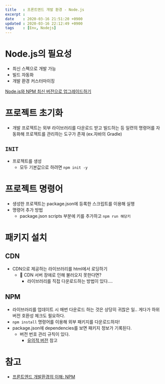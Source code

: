 ```yaml
---
title   : 프론트엔드 개발 환경 - Node.js 
excerpt : 
date    : 2020-03-16 21:51:20 +0900
updated : 2020-03-16 22:12:49 +0900
tags    : [Env, Nodejs]
---
```



# Node.js의 필요성 

- 최신 스펙으로 개발 가능
- 빌드 자동화
- 개발 환경 커스터마이징

[Node.js와 NPM 최신 버전으로 업그레이드하기](https://velopert.com/1351) 

# 프로젝트 초기화 
- 개발 프로젝트는 외부 라이브러리를 다운로드 받고 빌드하는 등 일련의 명령어를 자동화해 프로젝트를 관리하는 도구가 존재 (ex.자바의 Gradle) 
  
## `INIT`
- 프로젝트를 생성 
  - 모두 기본값으로 하려면 `npm init -y` 

# 프로젝트 명령어
- 생성한 프로젝트는 package.json에 등록한 스크립트를 이용해 실행
- 명령어 추가 방법
  - package.json scripts 부분에 키를 추가하고 `npm run 해당키`  
    
# 패키지 설치 
  
## CDN
- CDN으로 제공하는 라이브러리를 html에서 로딩하기 
  - 🤔 CDN 서버 장애로 인해 불러오지 못한다면? 
    - 라이브러리를 직접 다운로드하는 방법이 있다....

## NPM
- 라이브러리를 업데이트 시 매번 다운로드 하는 것은 상당히 귀찮은 일.. 게다가 하위 버전 호환성 체크도 필요하다. 
- `npm install` 명령어를 이용해 외부 패키지를 다운로드하자! 
- package.json에 dependencies를 보면 패키지 정보가 기록된다. 
    - 버전 번호 관리 규칙이 있다. 
        - [유의적 버전](https://semver.org/lang/ko/) 참고

# 참고
- [프론트엔드 개발환경의 이해: NPM](http://jeonghwan-kim.github.io/series/2019/12/09/frontend-dev-env-npm.html)
